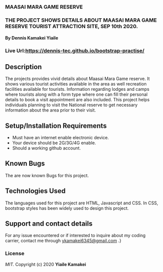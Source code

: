 ### MAASAI MARA GAME RESERVE
### THE PROJECT SHOWS DETAILS ABOUT MAASAI MARA GAME RESERVE TOURIST ATTRACTION SITE, SEP 10th 2020.
#### By **Dennis Kamakei Yiaile**
### Live Url:https://dennis-tec.github.io/bootstrap-practise/
## Description
The projects provides vivid details about Maasai Mara Game reserve. It shows various tourist activities available in the area as well recreation facilities available for tourists. Information regarding lodges and camps where tourists along with a form type where one can fill their personal details to book a visit appointment are also included. This project helps individuals planning to visit the National reserve to get necessary information about the area prior to their visit.
## Setup/Installation Requirements
* Must have an internet enable electronic device.
* Your device should be 2G/3G/4G enable.
* Should a working github account.

## Known Bugs
The are now known Bugs for this project.
## Technologies Used
 The languages used for this project are HTML, Javascript and CSS. In CSS, bootstrap styles has been widely used to design this project.
## Support and contact details
For any issue encountered or if interested to inquire about my coding carrier, contact me through ykamakei6345@gmail.com .}
### License
*MIT.*
Copyright (c) 2020 **Yiaile Kamakei**

